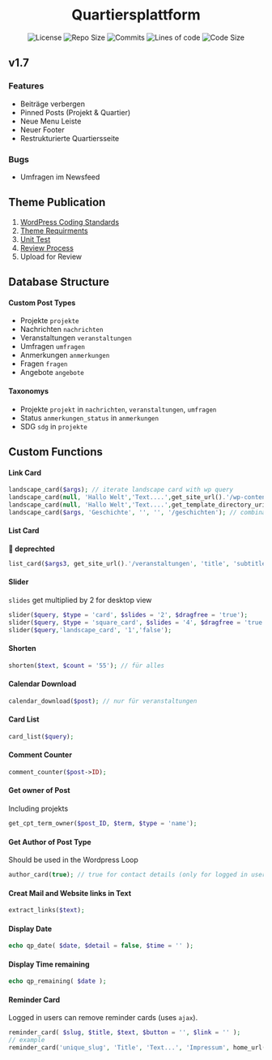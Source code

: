 <h1 align="center">Quartiersplattform</h1>
<!-- <p align="center">Developing a Plattform for self Districts</p> -->

<p align="center">
  <img src="https://img.shields.io/github/license/studio-arrenberg/quartiersplattform?color=%23f7f7f7&style=flat-square" alt="License"/>
  <img src="https://img.shields.io/github/repo-size/studio-arrenberg/quartiersplattform?color=%23f7f7f7&style=flat-square" alt="Repo Size"/>
  <img src="https://img.shields.io/github/commit-activity/w/studio-arrenberg/quartiersplattform?color=%23f7f7f7&style=flat-square" alt="Commits"/>
  <img src="https://img.shields.io/tokei/lines/github/studio-arrenberg/quartiersplattform?color=%23f7f7f7&style=flat-square" alt="Lines of code"/>
  <img src="https://img.shields.io/github/languages/code-size/studio-arrenberg/quartiersplattform?color=%23f7f7f7&style=flat-square" alt="Code Size"/>
</p>

<!-- ## Wordpress Snippets

![GitHub](https://img.shields.io/github/license/studio-arrenberg/quartiersplattform?color=%23f7f7f7&style=flat-square)

![GitHub repo size](https://img.shields.io/github/repo-size/studio-arrenberg/quartiersplattform?color=%23f7f7f7&style=flat-square)

![GitHub commit activity](https://img.shields.io/github/commit-activity/w/studio-arrenberg/quartiersplattform?color=%230091FF&style=flat-square)

![Lines of code](https://img.shields.io/tokei/lines/github/studio-arrenberg/quartiersplattform?color=%23f7f7f7&style=flat-square)

![GitHub code size in bytes](https://img.shields.io/github/languages/code-size/studio-arrenberg/quartiersplattform?color=%23f7f7f7&style=flat-square) -->

## v1.7

### Features
- Beiträge verbergen
- Pinned Posts (Projekt & Quartier)
- Neue Menu Leiste
- Neuer Footer
- Restrukturierte Quartiersseite
### Bugs
- Umfragen im Newsfeed

## Theme Publication

1.  [WordPress Coding Standards](https://codex.wordpress.org/WordPress_Coding_Standards)
2.  [Theme Requirments](https://make.wordpress.org/themes/handbook/review/required/)
3.  [Unit Test](https://codex.wordpress.org/Theme_Unit_Test)
4.  [Review Process](https://make.wordpress.org/themes/handbook/review/)
5.  Upload for Review

## Database Structure
#### Custom Post Types
* Projekte `projekte`
* Nachrichten `nachrichten`
* Veranstaltungen `veranstaltungen`
* Umfragen `umfragen`
* Anmerkungen `anmerkungen`
* Fragen `fragen`
* Angebote `angebote`

#### Taxonomys
* Projekte `projekt` in `nachrichten`, `veranstaltungen`, `umfragen`
* Status `anmerkungen_status` in `anmerkungen`
* SDG `sdg` in `projekte`

## Custom Functions
#### Link Card
```php
landscape_card($args); // iterate landscape card with wp query
landscape_card(null, 'Hallo Welt','Text....',get_site_url().'/wp-content/uploads/2020/05/CTL_Titelbild-1.jpg', '/veranstaltungen'); // without query
landscape_card(null, 'Hallo Welt','Text....',get_template_directory_uri().'/assets/images/400x200.png', '/veranstaltungen'); // without query
landscape_card($args, 'Geschichte', '', '', '/geschichten'); // combination Query and Manual
```
#### List Card
**🚨 deprechted**
```php 
list_card($args3, get_site_url().'/veranstaltungen', 'title', 'subtitle');
```
#### Slider
`slides` get multiplied by 2 for desktop view
```php
slider($query, $type = 'card', $slides = '2', $dragfree = 'true');
slider($query, $type = 'square_card', $slides = '4', $dragfree = 'true');
slider($query,'landscape_card', '1','false'); 
```
#### Shorten
```php 
shorten($text, $count = '55'); // für alles
```
#### Calendar Download
```php
calendar_download($post); // nur für veranstaltungen
```
#### Card List
```php
card_list($query);
```
#### Comment Counter
```php
comment_counter($post->ID);
```
#### Get owner of Post
Including projekts
```php
get_cpt_term_owner($post_ID, $term, $type = 'name');
```
#### Get Author of Post Type
Should be used in the Wordpress Loop 
```php
author_card(true); // true for contact details (only for logged in users)
```
#### Creat Mail and Website links in Text
```php 
extract_links($text);
```
#### Display Date
```php
echo qp_date( $date, $detail = false, $time = '' );
```
#### Display Time remaining
```php
echo qp_remaining( $date );
```
#### Reminder Card
Logged in users can remove reminder cards (uses `ajax`).
```php
reminder_card( $slug, $title, $text, $button = '', $link = '' );
// example
reminder_card('unique_slug', 'Title', 'Text...', 'Impressum', home_url( ).'/impressum' );
```